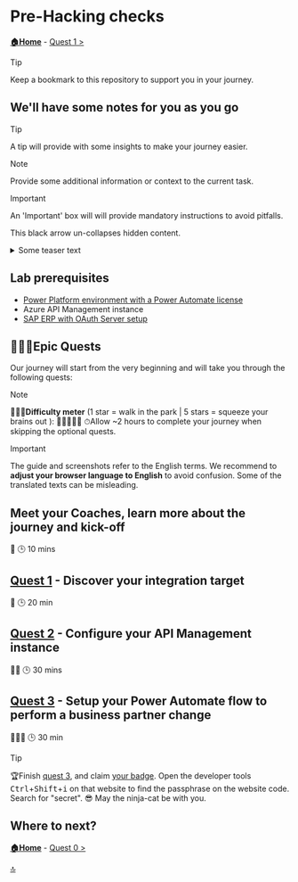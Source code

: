 # Pre-Hacking checks

**[🏠Home](../README.md)** - [ Quest 1 >](quest1.md)

> [!TIP]
> Keep a bookmark to this repository to support you in your journey.

## We'll have some notes for you as you go

> [!TIP]
> A tip will provide with some insights to make your journey easier.

> [!NOTE]
> Provide some additional information or context to the current task.

> [!IMPORTANT]
> An 'Important' box will will provide mandatory instructions to avoid pitfalls.

This black arrow un-collapses hidden content.

<details><summary>Some teaser text</summary>
</details>

## Lab prerequisites

* [Power Platform environment with a Power Automate license](https://learn.microsoft.com/azure/sap/workloads/integration-get-started#free-developer-accounts)
* Azure API Management instance
* [SAP ERP with OAuth Server setup](https://www.youtube.com/watch?v=92jYUT712wY)

## 🧙🏾‍♀️Epic Quests

Our journey will start from the very beginning and will take you through the following quests:

> [!NOTE]
>🏋🏽‍♂️**Difficulty meter** (1 star = walk in the park | 5 stars = squeeze your brains out ): 🌟🌟🌟🌟🌟
>⏱Allow ~2 hours to complete your journey when skipping the optional quests.

> [!IMPORTANT]
>The guide and screenshots refer to the English terms. We recommend to **adjust your browser language to English** to avoid confusion. Some of the translated texts can be misleading.

## Meet your Coaches, learn more about the journey and kick-off

🌟
🕒 10 mins

## [Quest 1](quest1.md) - Discover your integration target

🌟
🕒 20 min

## [Quest 2](quest2.md) - Configure your API Management instance

🌟🌟
🕒 30 mins

## [Quest 3](quest3.md) - Setup your Power Automate flow to perform a business partner change

🌟🌟🌟
🕒 30 min

> [!TIP]
>🏆Finish [quest 3](quest3.md), and claim [your badge](https://dsagwsrgb4f3.z1.web.core.windows.net/). Open the developer tools <kbd>Ctrl</kbd>+<kbd>Shift</kbd>+<kbd>i</kbd> on that website to find the passphrase on the website code. Search for "secret". 😎 May the ninja-cat be with you.

## Where to next?

**[🏠Home](../README.md)** - [ Quest 0 >](quest1.md)

[🔝](#)
